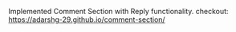 Implemented Comment Section with Reply functionality.
checkout: https://adarshg-29.github.io/comment-section/
